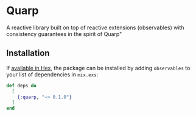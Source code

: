# Quarp

A reactive library built on top of reactive extensions (observables) with consistency guarantees in the spirit of Quarp"

## Installation

If [available in Hex](https://hex.pm/docs/publish), the package can be installed
by adding `observables` to your list of dependencies in `mix.exs`:

```elixir
def deps do
  [
    {:quarp, "~> 0.1.0"}
  ]
end
```